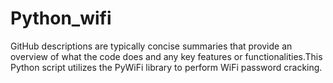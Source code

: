 # Python_wifi
GitHub descriptions are typically concise summaries that provide an overview of what the code does and any key features or functionalities.This Python script utilizes the PyWiFi library to perform WiFi password cracking. 
